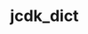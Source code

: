 ---
title: jcdk_dict
description: Jashin-chan Dropkick Reverse Dictionary

style:
    background: "#83ad69"
    color: "#fff"
---